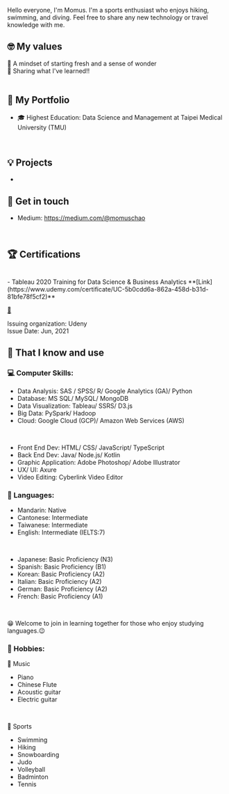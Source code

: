 Hello everyone, I'm Momus. I'm a sports enthusiast who enjoys hiking, swimming, and diving. Feel free to share any new technology or travel knowledge with me.

## 🤓 My values
🍏 A mindset of starting fresh and a sense of wonder <br>
🙌 Sharing what I've learned!! <br>
<br>

## 💼 My Portfolio
- 🎓 Highest Education: Data Science and Management at Taipei Medical University (TMU)
<br>

## 💡 Projects
- 

## 🔗 Get in touch
- Medium: https://medium.com/@momuschao
<br>

## 🏆 Certifications
<br>
- Tableau 2020 Training for Data Science & Business Analytics **[Link](https://www.udemy.com/certificate/UC-5b0cdd6a-862a-458d-b31d-81bfe78f5cf2)** <br>

[🔗](https://www.udemy.com/certificate/UC-5b0cdd6a-862a-458d-b31d-81bfe78f5cf2)

  Issuing organization: Udeny <br>
  Issue Date: Jun, 2021
<br>

## 🧠 That I know and use
### 💻 Computer Skills:
- Data Analysis: SAS / SPSS/ R/ Google Analytics (GA)/ Python
- Database: MS SQL/ MySQL/ MongoDB
- Data Visualization: Tableau/ SSRS/ D3.js
- Big Data: PySpark/ Hadoop
- Cloud: Google Cloud (GCP)/ Amazon Web Services (AWS)
<br>

- Front End Dev: HTML/ CSS/ JavaScript/ TypeScript
- Back End Dev: Java/ Node.js/ Kotlin
- Graphic Application: Adobe Photoshop/ Adobe Illustrator
- UX/ UI: Axure
- Video Editing: Cyberlink Video Editor

### 💬 Languages:
- Mandarin: Native
- Cantonese: Intermediate
- Taiwanese: Intermediate
- English: Intermediate (IELTS:7)
<br>

- Japanese: Basic Proficiency (N3)
- Spanish: Basic Proficiency (B1)
- Korean: Basic Proficiency (A2)
- Italian: Basic Proficiency (A2)
- German: Basic Proficiency (A2)
- French: Basic Proficiency (A1)
<br>

😁 Welcome to join in learning together for those who enjoy studying languages.😉
<br>

### 🌠 Hobbies:
🎼 Music
- Piano
- Chinese Flute
- Acoustic guitar
- Electric guitar
<br>

🚴 Sports
- Swimming
- Hiking
- Snowboarding
- Judo
- Volleyball
- Badminton
- Tennis
